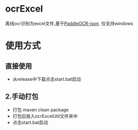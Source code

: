 # ocrExcel
离线ocr识别为excel文件,基于[PaddleOCR-json](https://github.com/hiroi-sora/PaddleOCR-json).
仅支持windows

# 使用方式

## 直接使用
- 从release中下载点击start.bat启动
## 2.手动打包
- 打包 maven clean package
- 打包后放入ocrExcelUtil文件夹中
- 点击start.bat启动
